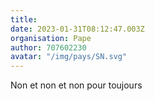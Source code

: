 ```yaml
---
title: 
date: 2023-01-31T08:12:47.003Z
organisation: Pape
author: 707602230
avatar: "/img/pays/SN.svg"
---
```


Non et non et non pour toujours 
